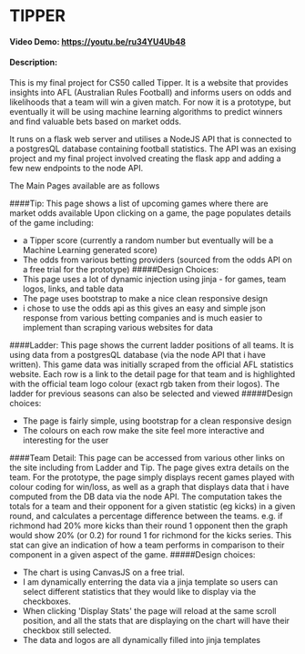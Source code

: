 # TIPPER


#### Video Demo: https://youtu.be/ru34YU4Ub48

#### Description:
This is my final project for CS50 called Tipper.
It is a website that provides insights into AFL (Australian Rules Football) and informs users on odds and likelihoods that a team will win a given match. For now it is a prototype, but eventually it will be using machine learning algorithms to predict winners and find valuable bets based on market odds.

It runs on a flask web server and utilises a NodeJS API that is connected to a postgresQL database containing football statistics. The API was an exising project and my final project involved creating the flask app and adding a few new endpoints to the node API.


The Main Pages available are as follows

####Tip:
This page shows a list of upcoming games where there are market odds available
Upon clicking on a game, the page populates details of the game including:
- a Tipper score (currently a random number but eventually will be a Machine Learning generated score)
- The odds from various betting providers (sourced from the odds API on a free trial for the prototype)
#####Design Choices:
- This page uses a lot of dynamic injection using jinja - for games, team logos, links, and table data
- The page uses bootstrap to make a nice clean responsive design
- i chose to use the odds api as this gives an easy and simple json response from various betting companies and is much easier to implement than scraping various websites for data


####Ladder:
This page shows the current ladder positions of all teams. It is using data from a postgresQL database (via the node API that i have written). This game data was initially scraped from the official AFL statistics website.
Each row is a link to the detail page for that team and is highlighted with the official team logo colour (exact rgb taken from their logos). The ladder for previous seasons can also be selected and viewed
#####Design choices:
- The page is fairly simple, using bootstrap for a clean responsive design
- The colours on each row make the site feel more interactive and interesting for the user


####Team Detail:
This page can be accessed from various other links on the site including from Ladder and Tip. The page gives extra details on the team. For the prototype, the page simply displays recent games played with colour coding for win/loss, as well as a graph that displays data that i have computed from the DB data via the node API. The computation takes the totals for a team and their opponent for a given statistic (eg kicks) in a given round, and calculates a percentage difference between the teams. e.g. if richmond had 20% more kicks than their round 1 opponent then the graph would show 20% (or 0.2) for round 1 for richmond for the kicks series. This stat can give an indication of how a team performs in comparison to their component in a given aspect of the game.
#####Design choices:
- The chart is using CanvasJS on a free trial. 
- I am dynamically enterring the data via a jinja template so users can select different statistics that they would like to display via the checkboxes. 
- When clicking 'Display Stats' the page will reload at the same scroll position, and all the stats that are displaying on the chart will have their checkbox still selected.
- The data and logos are all dynamically filled into jinja templates

